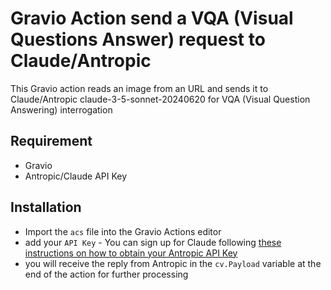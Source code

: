 # Gravio Action send a VQA (Visual Questions Answer) request to Claude/Antropic
This Gravio action reads an image from an URL and sends it to Claude/Antropic claude-3-5-sonnet-20240620 for VQA (Visual Question Answering) interrogation

## Requirement
- Gravio
- Antropic/Claude API Key

## Installation
- Import the `acs` file into the Gravio Actions editor
- add your `API Key` - You can sign up for Claude following [these instructions on how to obtain your Antropic API Key](https://doc.gravio.com/manuals/gravio4/1/en/topic/anthropic-api-key)
- you will receive the reply from Antropic in the `cv.Payload` variable at the end of the action for further processing
